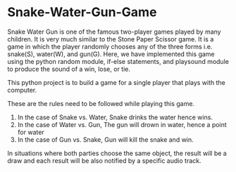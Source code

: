 # Snake-Water-Gun-Game

Snake Water Gun is one of the famous two-player games played by many children. It is very much similar to the Stone Paper Scissor game. 
It is a game in which the player randomly chooses any of the three forms i.e. snake(S), water(W), and gun(G). Here, we have implemented this game using the python random module, if-else statements, and playsound module to produce the sound of a win, lose, or tie.

This python project is to build a game for a single player that plays with the computer.

These are the rules need to be followed while playing this game.

1. In the case of Snake vs. Water, Snake drinks the water hence wins.
2. In the case of Water vs. Gun, The gun will drown in water, hence a point for water
3. In the case of Gun vs. Snake, Gun will kill the snake and win.

In situations where both parties choose the same object, the result will be a draw and each result will be also notified by a specific audio track.
